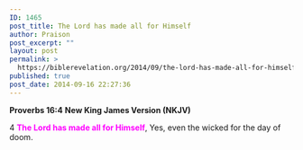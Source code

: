 ```yaml
---
ID: 1465
post_title: The Lord has made all for Himself
author: Praison
post_excerpt: ""
layout: post
permalink: >
  https://biblerevelation.org/2014/09/the-lord-has-made-all-for-himself/
published: true
post_date: 2014-09-16 22:27:36
---
```

<strong>Proverbs 16:4</strong>
<strong> New King James Version (NKJV)</strong>

4 <span style="color: #ff00ff;"><strong>The Lord has made all for Himself</strong></span>,
Yes, even the wicked for the day of doom.